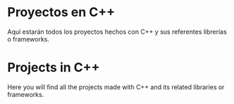 # Proyectos en C++

Aquí estarán todos los proyectos hechos con C++ y sus referentes librerías o frameworks.

# Projects in C++

Here you will find all the projects made with C++ and its related libraries or frameworks.